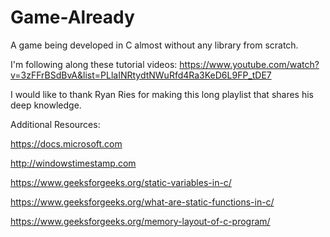 # Game-Already
A game being developed in C almost without any library from scratch.

I'm following along these tutorial videos:
https://www.youtube.com/watch?v=3zFFrBSdBvA&list=PLlaINRtydtNWuRfd4Ra3KeD6L9FP_tDE7

I would like to thank Ryan Ries for making this long playlist that shares his deep knowledge. 

Additional Resources:

https://docs.microsoft.com

http://windowstimestamp.com


https://www.geeksforgeeks.org/static-variables-in-c/

https://www.geeksforgeeks.org/what-are-static-functions-in-c/

https://www.geeksforgeeks.org/memory-layout-of-c-program/

